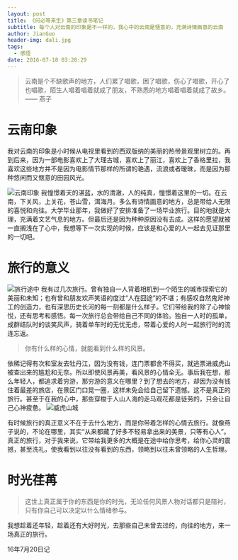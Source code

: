 ```yaml
---
layout: post
title: 《何必等来生》第三章读书笔记
subtitle: 每个人对云南的印象是不一样的，我心中的云南是惬意的，充满诗情画意的云南
author: JianGuo
header-img: dali.jpg
tags:
  - 感悟
date: 2016-07-18 03:28:29
---
```


> 云南是个不缺歌声的地方，人们累了唱歌，困了唱歌，伤心了唱歌，开心了也唱歌，陌生人唱着唱着就成了朋友，不熟悉的地方唱着唱着就成了故乡。  
—— 燕子

# 云南印象
我对云南的印象是小时候从电视里看到的西双版纳的美丽的热带景观里树立的。再到后来，因为一部电影喜欢上了大理古城，喜欢上了丽江，喜欢上了香格里拉，我喜欢这些地方并不是因为电影情节那样的所谓的艳遇，流浪或者暧昧，而是因为那种悠闲而又惬意的田园风光。

![云南印象](yunnanyinxiang.jpg)
我憧憬着天的湛蓝，水的清澈，人的纯真，憧憬着这里的一切。在云南，下关风，上关花，苍山雪，洱海月。多么有诗情画意的地方，总是带给人无限的喜悦和向往。大学毕业那年，我做好了安排准备了一场毕业旅行。目的地就是大理，充满着文艺气息的地方。但最后还是因为种种原因没有去成。这样的愿望就被一直搁浅在了心中，我想等下一次实现的时候，应该是和心爱的人一起去见证那里的一切吧。

# 旅行的意义
![旅行途中](lvxing.jpg)
我有过几次旅行。曾有独自一人背着相机到一个陌生的城市探索它的美丽和未知；也有曾和朋友欢声笑语的度过“人在囧途”的不堪；有感叹自然鬼斧神工的创造力，也有深思历史长河的每一刻都是什么样子。它们带给我的除了心神愉悦，还有思考和感悟。每一次旅行总会带给自己不同的体验。独自一人时的孤单，成群结队时的谈笑风声，骑着单车时的无忧无虑，带着心爱的人时一起旅行时的流连忘返。  

> 你有什么样的心情，就能看到什么样的风景。

依稀记得有次和室友去牡丹江，因为没有钱，连门票都舍不得买，就逃票进威虎山被查出来的尴尬和无奈。所以即使风景再美，看风景的心情全无。事后我在想，那么年轻人，都追求着穷游，那穷游的意义在哪里？到了想去的地方，却因为没有钱住着最差的旅店，在景区门口晃一圈，这样未免会给自己留下遗憾。这不是真正的旅行。甚至于在我的心中，那些穿梭于人山人海的走马观花都是徒劳的，只会让自己心神疲惫。
![威虎山城](weihushan.JPG)


有时候旅行的真正意义不在于去什么地方，而是你带着怎样的心情去旅行。就像燕子说的，不论在哪里，其实“从来都藏了好多不轻易拿出来的美景，只等有心人”。真正的旅行，对于我来说，它带给我更多的大概是在途中给你思考，给你心灵的震撼，甚至洗礼，使我看到以往没有看到的东西，领略到以往未曾领略的人生哲理。

# 时光荏苒
> 这世上真正属于你的东西是你的时光，无论任何风景人物对话都只是陪衬，只有你自己可以决定以什么情绪参与。

我想趁着还年轻，趁着还有大好时光，去那些自己未曾去过的，向往的地方，来一场真正的旅行。

16年7月20日记


